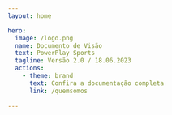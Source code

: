 ```yaml
---
layout: home

hero:
  image: /logo.png
  name: Documento de Visão
  text: PowerPlay Sports
  tagline: Versão 2.0 / 18.06.2023
  actions:
    - theme: brand
      text: Confira a documentação completa
      link: /quemsomos
  
---
```

